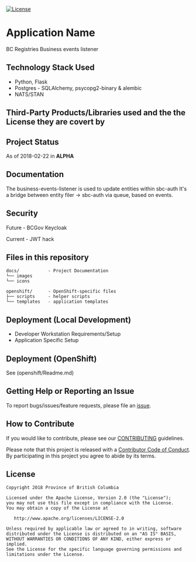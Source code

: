 
[![License](https://img.shields.io/badge/License-Apache%202.0-blue.svg)](LICENSE)


# Application Name

BC Registries Business events listener

## Technology Stack Used
* Python, Flask
* Postgres -  SQLAlchemy, psycopg2-binary & alembic
* NATS/STAN

## Third-Party Products/Libraries used and the the License they are covert by

## Project Status
As of 2018-02-22 in **ALPHA**

## Documentation

The business-events-listener is used to update entities within sbc-auth
It's a bridge between entity filer -> sbc-auth via queue, based on events.

## Security

Future - BCGov Keycloak

Current - JWT hack

## Files in this repository

```
docs/           - Project Documentation
└── images
└── icons

openshift/      - OpenShift-specific files
├── scripts     - helper scripts
└── templates   - application templates
```

## Deployment (Local Development)

* Developer Workstation Requirements/Setup
* Application Specific Setup

## Deployment (OpenShift)

See (openshift/Readme.md)

## Getting Help or Reporting an Issue

To report bugs/issues/feature requests, please file an [issue](../../issues).

## How to Contribute

If you would like to contribute, please see our [CONTRIBUTING](./CONTRIBUTING.md) guidelines.

Please note that this project is released with a [Contributor Code of Conduct](./CODE_OF_CONDUCT.md).
By participating in this project you agree to abide by its terms.

## License

    Copyright 2018 Province of British Columbia

    Licensed under the Apache License, Version 2.0 (the "License");
    you may not use this file except in compliance with the License.
    You may obtain a copy of the License at

       http://www.apache.org/licenses/LICENSE-2.0

    Unless required by applicable law or agreed to in writing, software
    distributed under the License is distributed on an "AS IS" BASIS,
    WITHOUT WARRANTIES OR CONDITIONS OF ANY KIND, either express or implied.
    See the License for the specific language governing permissions and
    limitations under the License.

